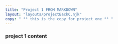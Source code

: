 ```yaml
---
title: "Project 1 FROM MARKDOWN"
layout: "layouts/projectBackC.njk"
copy: " °° this is the copy for project one °° "
---
```


### project 1 content
